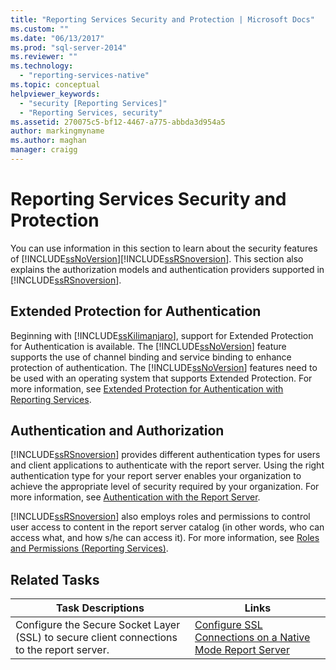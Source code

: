 ```yaml
---
title: "Reporting Services Security and Protection | Microsoft Docs"
ms.custom: ""
ms.date: "06/13/2017"
ms.prod: "sql-server-2014"
ms.reviewer: ""
ms.technology: 
  - "reporting-services-native"
ms.topic: conceptual
helpviewer_keywords: 
  - "security [Reporting Services]"
  - "Reporting Services, security"
ms.assetid: 270075c5-bf12-4467-a775-abbda3d954a5
author: markingmyname
ms.author: maghan
manager: craigg
---
```

# Reporting Services Security and Protection
  You can use information in this section to learn about the security features of [!INCLUDE[ssNoVersion](../../includes/ssnoversion-md.md)][!INCLUDE[ssRSnoversion](../../includes/ssrsnoversion-md.md)]. This section also explains the authorization models and authentication providers supported in [!INCLUDE[ssRSnoversion](../../includes/ssrsnoversion-md.md)].  
  
## Extended Protection for Authentication  
 Beginning with [!INCLUDE[ssKilimanjaro](../../includes/sskilimanjaro-md.md)], support for Extended Protection for Authentication is available. The [!INCLUDE[ssNoVersion](../../includes/ssnoversion-md.md)] feature supports the use of channel binding and service binding to enhance protection of authentication. The [!INCLUDE[ssNoVersion](../../includes/ssnoversion-md.md)] features need to be used with an operating system that supports Extended Protection. For more information, see [Extended Protection for Authentication with Reporting Services](extended-protection-for-authentication-with-reporting-services.md).  
  
## Authentication and Authorization  
 [!INCLUDE[ssRSnoversion](../../includes/ssrsnoversion-md.md)] provides different authentication types for users and client applications to authenticate with the report server. Using the right authentication type for your report server enables your organization to achieve the appropriate level of security required by your organization. For more information, see [Authentication with the Report Server](authentication-with-the-report-server.md).  
  
 [!INCLUDE[ssRSnoversion](../../includes/ssrsnoversion-md.md)] also employs roles and permissions to control user access to content in the report server catalog (in other words, who can access what, and how s/he can access it). For more information, see [Roles and Permissions &#40;Reporting Services&#41;](roles-and-permissions-reporting-services.md).  
  
## Related Tasks  
  
|Task Descriptions|Links|  
|-----------------------|-----------|  
|Configure the Secure Socket Layer (SSL) to secure client connections to the report server.|[Configure SSL Connections on a Native Mode Report Server](configure-ssl-connections-on-a-native-mode-report-server.md)|  
  
  
